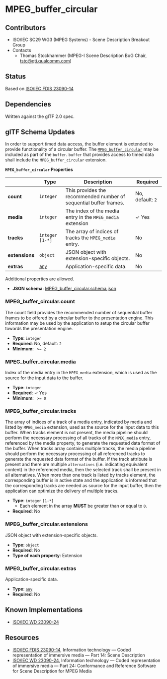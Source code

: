 # MPEG_buffer_circular

## Contributors

* ISO/IEC SC29 WG3 (MPEG Systems) - Scene Description Breakout Group
* Contacts
  * Thomas Stockhammer (MPEG-I Scene Description BoG Chair, tsto@qti.qualcomm.com)

## Status

Based on [ISO/IEC FDIS 23090-14](https://www.iso.org/standard/80900.html)

## Dependencies

Written against the glTF 2.0 spec.

## glTF Schema Updates

In order to support timed data access, the buffer element is extended to provide functionality of a circular buffer. The [`MPEG_buffer_circular`](#reference-mpeg_buffer_circular) may be included as part of the `buffer`. `buffer` that provides access to timed data shall include the `MPEG_buffer_circular` extension.


**`MPEG_buffer_circular` Properties**

|   |Type|Description|Required|
|---|---|---|---|
|**count**|`integer`|This provides the recommended number of sequential buffer frames.|No, default: `2`|
|**media**|`integer`|The index of the media entry in the `MPEG_media` extension| &#10003; Yes|
|**tracks**|`integer` `[1-*]`|The array of indices of tracks the `MPEG_media` entry.|No|
|**extensions**|`object`|JSON object with extension-specific objects.|No|
|**extras**|[`any`](#reference-any)|Application-specific data.|No|

Additional properties are allowed.

* **JSON schema**: [MPEG_buffer_circular.schema.json](/Extensions/MPEG_buffer_circular/schema/MPEG_buffer_circular.schema.json)

### MPEG_buffer_circular.count

The count field provides the recommended number of sequential buffer frames to be offered by a circular buffer to the presentation engine. This information may be used by the application to setup the circular buffer towards the presentation engine.

* **Type**: `integer`
* **Required**: No, default: `2`
* **Minimum**: ` >= 2`

### MPEG_buffer_circular.media

Index of the media entry in the `MPEG_media` extension, which is used as the source for the input data to the buffer.

* **Type**: `integer`
* **Required**:  &#10003; Yes
* **Minimum**: ` >= 0`

### MPEG_buffer_circular.tracks

The array of indices of a track of a media entry, indicated by media and listed by `MPEG_media` extension, used as the source for the input data to this buffer. When tracks element is not present, the media pipeline should perform the necessary processing of all tracks of the `MPEG_media` entry, referenced by the media property, to generate the requested data format of the buffer. When tracks array contains multiple tracks, the media pipeline should perform the necessary processing of all referenced tracks to generate the requested data format of the buffer. If the track attribute is present and there are multiple `alternatives` (i.e. indicating equivalent content) in the referenced media, then the selected track shall be present in all alternatives. When more than one track is listed by tracks element, the corresponding buffer is in active state and the application is informed that the corresponding tracks are needed as source for the input buffer, then the application can optimize the delivery of multiple tracks.

* **Type**: `integer` `[1-*]`
    * Each element in the array **MUST** be greater than or equal to `0`.
* **Required**: No

### MPEG_buffer_circular.extensions

JSON object with extension-specific objects.

* **Type**: `object`
* **Required**: No
* **Type of each property**: Extension

### MPEG_buffer_circular.extras

Application-specific data.

* **Type**: [`any`](#reference-any)
* **Required**: No


## Known Implementations

* [ISO/IEC WD 23090-24](https://www.iso.org/standard/83696.html)
## Resources

* [ISO/IEC FDIS 23090-14](https://www.iso.org/standard/80900.html), Information technology — Coded representation of immersive media — Part 14: Scene Description 
* [ISO/IEC WD 23090-24](https://www.iso.org/standard/83696.html), Information technology — Coded representation of immersive media — Part 24: Conformance and Reference Software for Scene Description for MPEG Media
